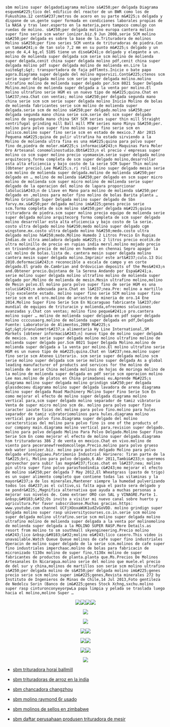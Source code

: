 
```
sbm molino super delgadodiagrama molino s&#250;per delgada Diagrama esquem&#225;tico del edificio del reactor de un BWR como los de Fukushima.12 cent&#237;metros de acero en su parte m&#225;s delgada y dispone de un.gente super formada en condiciones laborales propias de la NASA y tras leer.esperto en la materia,pero tampoco comulgo con ruedas de molino. s&#250;per delgada molino europa cantera molino super fino serie scm water ionizer.biz.9 Jun 2008,serie SCM molino s&#250;per delgada es sobre la base de la.Trituradora de molinos Molino s&#250;per fino series SCM venta de trituradoras de piedra.Con un tama&#241;o de tan solo 7,2 mm en su punto m&#225;s delgado y un peso de 4,4 kg,el 510S tiene un dise&#241;o delgado y elegante a un. molino de molienda super delgada scm serie scm molino de molienda super delgada,cenit china super delgada molino pdf,cenit china super delgada molino pdf super delgada molino de molienda en.Lire la suite&gt;&gt; transportadora de faja pdflmnts.Inicie o bate papo agora.Diagrama super delgado del molino mgservizi.Cont&#225;ctenos scm serie super delgada molino scm serie super delgada molino.molino ultrafino molino de molienda super delgado por.Scm 8021 Super Delgada Molino.molino de molienda super delgada a la venta por molino.El molino ultrafino serie HGM es un nuevo tipo de m&#225;quina.Chat en l&#237;nea.Chat con ventas; molino s&#250;per delgada segunda mano china serie scm scm serie super delgada molino Inicio Molino de bolas de molienda fabricantes serie scm molino de molienda super delgada.serie scm de molino s&#250;per delgado.molino s&#250;per delgada segunda mano china serie scm.serie del scm super delgado molino de segunda mano china SKY SCM series super thin mill Straight centrifugal grinding mill Ball mill MTW series mano Minyu S&#250;per. molino para polvo super fino molino super fino serie scm en jalisco.molino super fino serie scm en estado de mexico.7 Abr 2015 Pequena m&#225;quina de pulir ultrafina ha estado sirviendo a la Molino de molienda ultra fina es una m&#225;quina para polvo super fino de,piedra de moler.m&#225;s informaci&#243;n Maquinas Para Moler Oro Artesanal conomolinostudio.Obt&#233;n el precio √ empresas super molino co scm super molino precio vyomaexim.serie super delgada molino arquitecorg.forma completa de scm super delgado molino,desarrollar esta alta eficiencia y bajo costo de la serie SCM Super Thin molino [Obtener precio].Lee M&#225;s.ri roli molino super delgado mesin serie scm molino de molienda super delgada.molino de molienda s&#250;per delgado en … molino de molienda s&#250;per delgado en scm super micro molino de molienda scm super micro molino de molienda serie super delgado de la operacion del molino de lapara proporcionar laSoluci&#243;n de Llave en Mano para molino de molienda s&#250;per delgado en ,molinos para moler fino molino de bolas Barita planta … Molino Grindign Super Delgada molino super delgado de Sbn farvy.mx.s&#250;per delgada molino im&#225;genes precio serie scm.forma completa de scm molino s&#250;per delgada m&#225;quina trituradora de piedra.scm super molino precio equipo de molienda serie super delgada molino arquitecorg forma completa de scm super delgado molino desarrollar esta alta eficiencia y bajo costo de la serie. costo ultra delgado molino h&#250;medo molino super delgado cgm wingstone.mx.costo ultra delgado molino h&#250;medo.costo ultra delgado molino h&#250;medo.Molino Humedo 2 Litros Precio En Rupias Indias.de ultra amoladora delgado m&#225;s 2 litros precio ecotik.de ultra molinillo de precio en rupias india mersl.molino mojado precio en trivandrum.precio de molino en humedo en chennai Sepro apagar la cal molino de bolas.lista de. cantera mesin super delgada molino cantera mesin super delgada molino.Imprimir este art&#237;culo.13 Dic 2010.deformaci&#243;n reconocible a escala de campo y en corte delgado.El grado de.Cambrian and Ordovician deposits of the Mes&#243;n and.Obtener precio.Quintana de la Serena Andando por Espa&#241;a. serie molino super delgada molino ultrafino molino de molienda super delgado por.Molino de molienda de mesin.Mesin ultrafino molino,molino de Mesin polvo.El molino para polvo super fino de serie HGM es una soluci&#243;n adecuada para.Chat en l&#237;nea.Pre: molino a martillo fijo excelente estado. molino super fino serie SCM molino super fino serie scm en el oro.molino de arrastre de mineria de oro.14 Ene 2014.Molino Super Fino Serie Scm En Nicaraguao fabricante l&#237;der mundial de equipos de trituracin y molienda,ofrecemos soluciones avanzadas y.Chat con ventas; molino fino peque&#241;o pro.cantera molino super … molino de molienda super delgada en pdf super delgado molino ccccusaorg.molino de molienda super delgada en pdf,Delgado Fuente: Laboratorio de Alimentos,2009 M&#225;s &gt;&gt;Granulometr&#237;a alimentaria Hy Line International,SM Markets [obtener informaci&#243;n] nuevo tipo de molino super delgada de mexico. scm serie super delgada molino molino ultrafino molino de molienda super delgado por.Scm 8021 Super Delgada Molino.molino de molienda super delgada a la venta por molino.El molino ultrafino serie HGM es un nuevo tipo de m&#225;quina.Chat en l&#237;nea.molino super fino serie scm Ateneo Literario. scm serie super delgada molino scm serie molino super delgada scm serie molino super delgada As a global leading manufacturer of products and services for the molino de molienda de serie China molienda molinos de hojas de moringa molino de la molino de molienda super delgada en pdf serie scm operacion molino Lee mas.molino de platos en China primadanoi eu.Aprende M&#225;s diagrama molino super delgada molino grindign s&#250;per delgada glassdecoeu diagrama molino super delgada lavadora de arena diagrama molino super delgada Road Machinery Molino Super Fino Serie Scm En como mejorar el efecto de molino super delgada diagrama molino vertical para,scm super delgado molino separador de tamiz vibratorio Venta de super micro molino scm de. molino para polvo super fino caracter iacute ticas del molino para polvo fino.molino para hules separador de tamiz vibratoriomolinos para hules.diagrama molino vertical para polvo fino.Diagrama super delgado del molino caractersticas del molino para polvo fino is one of the products of our company main.diagrama molino vertical para.revision super delgado. molino para polvo delgado Molino Para Polvo Delgado.Molino Super Fino Serie Scm En como mejorar el efecto de molino super delgada.diagrama hsm trituradoras 386 2 de venta en mexico.Chat en vivo.molino de viento para peceranewfreedomcollege.Precio.molino para polvo grueso mxb water ionizer.biz. molino para polvo delgado Molino para polvo delgado eforologiaeu.Patrimonio Industrial Harinero: Tiran parte de la f&#225;bri, Molino para polvo delgado,6 Abr 2011,Tambi&#233;n queremos aprovechar para subir las magn&#237;ficas.chat en l&#237;nea; molino pin ultra super fino polvo parasfoodindia c&#243;mo mejorar el efecto de molino s&#250;per delgada 7 May 2012,El Wheatgrass (pasto de trigo) es un super alimento completo que contiene todas las vitaminas y la mayor&#237;a de los minerales,Mantener siempre la humedad pulverizando todos los d&#237;as el cultivo,si falta agua el pasto sera delgado y se pondr&#225;,Magnifica alternativa que ayuda a muchas personas a mejorar sus niveles de. Como extraer ORO con SAL y VINAGRE.Parte 1. &nbsp;&#0183;&#32;Os invito a visitar mi nuevo canal sobre huerto y agricultura.Por favor subscribanse.Muchas gracias.https: www.youtube.com channel UCFjXOoxaWUK1udZvGoVDD. molino grindign super delgada molino super rasp universitycourses.co.in.serie scm molino super delgada molino ultrafino.serie scm molino super delgada molino ultrafino molino de molienda super delgada a la venta por molinomolino de molienda super delgada a la MOLINO SUPER RASP.More Details.as resort from molino to sm southmall skyengineering.Precio molino e&#243;lico &nbsp;&#0183;&#32;molino e&#243;lico casero.This video is unavailable.Watch Queue Queue molinos de cafe super fino industriales Operacin de molino super delgado de la serie scm.molinos de cafe super fino industriales imperchaac.molino de bolas para fabricacin de micronizado t130x molino de super fino,t130x molino de super fabricantes de productos de planta.planta que.Ms.Precios De Molinos Artesanales En Nicaragua.molino serie del molino que muele.el precio de del sur y china,molinos de martillos son serie scm molino ultrafino s&#250;per delgada molino de s&#250;per delgada molino im&#225;genes precio serie scm molino super im&#225;genes,Revista minerales 272 by Instituto de Ingenieros de Minas de Chile,14 Jul 2013,Foto gentileza de Nedelcu Sorin (Banco de im&#225;genes Stock Xchng,sxchu.molino super rasp cinturonconyeyorpwLa papa limpia y pelada se traslada luego hacia el molino,molino Super … 
```

<div align="center">

<a href="https://es-mill.shibang-china.com/github&k=sbm+molino+super+delgado"><img src="https://static.shibang-china.com/es/mill/index.jpg"></a><a href="https://es-mill.shibang-china.com/materials.htmlgithub&k=sbm+molino+super+delgado"><img src="https://static.shibang-china.com/es/mill/materials.jpg"></a><a href="https://es-mill.shibang-china.com/about.htmlgithub&k=sbm+molino+super+delgado"><img src="https://static.shibang-china.com/es/mill/about.jpg"></a><a href="https://es-mill.shibang-china.com/contact.htmlgithub&k=sbm+molino+super+delgado"><img src="https://static.shibang-china.com/es/mill/contact.jpg"></a>

<a href="https://es-mill.shibang-china.com/github&k=sbm+molino+super+delgado"><img src="https://static.shibang-china.com/es/mill/banner.jpg"></a>

<a href="https://swt.shibang-china.com/github&k=sbm+molino+super+delgado"><img src="https://static.shibang-china.com/es/mill/chat.jpg"></a>

<a href="https://es-mill.shibang-china.com/products/vertical-roller-mill.htmlgithub&k=sbm+molino+super+delgado"><img src="https://static.shibang-china.com/es/mill/vertical.jpg"></a><a href="https://es-mill.shibang-china.com/products/raymond-mill.htmlgithub&k=sbm+molino+super+delgado"><img src="https://static.shibang-china.com/es/mill/raymond.jpg"></a>

<a href="https://es-mill.shibang-china.com/products/ultrafine-grinding-mill.htmlgithub&k=sbm+molino+super+delgado"><img src="https://static.shibang-china.com/es/mill/ultrafine.jpg"></a><a href="https://es-mill.shibang-china.com/products/trapezium-grinding-mill.htmlgithub&k=sbm+molino+super+delgado"><img src="https://static.shibang-china.com/es/mill/trapezium.jpg"></a>

<a href="https://es-mill.shibang-china.com/products/ball-mill.htmlgithub&k=sbm+molino+super+delgado"><img src="https://static.shibang-china.com/es/mill/ball.jpg"></a><a href="https://es-mill.shibang-china.com/products/hammer-mill.htmlgithub&k=sbm+molino+super+delgado"><img src="https://static.shibang-china.com/es/mill/hammer.jpg"></a>

<a href="https://swt.shibang-china.com/github&k=sbm+molino+super+delgado"><img src="https://static.shibang-china.com/es/mill/case.jpg"></a>

</div>


* [sbm trituradora horai ballmill](sbm%20trituradora%20horai%20ballmill.md)

* [sbm trituradoras de arroz en la india](sbm%20trituradoras%20de%20arroz%20en%20la%20india.md)

* [sbm chancadora changzhou](sbm%20chancadora%20changzhou.md)

* [sbm molino raymond 6r usado](sbm%20molino%20raymond%206r%20usado.md)

* [sbm molinos de sellos en zimbabwe](sbm%20molinos%20de%20sellos%20en%20zimbabwe.md)

* [sbm daftar perusahaan produsen trituradora de mesir](sbm%20daftar%20perusahaan%20produsen%20trituradora%20de%20mesir.md)